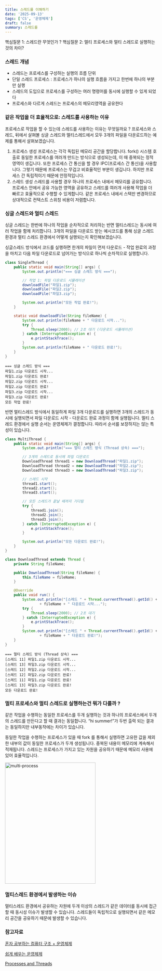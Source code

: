 ```yaml
---
title: 스레드를 이해하기
date: '2025-09-13'
tags: ['CS', '운영체제']
draft: false
summary: 스레드를 
---
```


<aside>
핵심질문 1: 스레드란 무엇인가 ?   
핵심질문 2: 멀티 프로세스와 멀티 스레드로 실행하는 것의 차이?
</aside>

### 스레드 개념

- 스레드는 프로세스를 구성하는 실행의 흐름 단위
- 단일 스레드 프로세스 : 프로세스가 하나의 실행 흐름을 가지고 한번에 하나의 부분만 실행
- 스레드의 도입으로 프로세스를 구성하는 여러 명령어를 동시에 실행할 수 있게 되었다
- 프로세스와 다르게 스레드는 프로세스의 메모리영역을 공유한다

### 같은 작업을 더 효율적으로: 스레드를 사용하는 이유

프로세스로 작업을 할 수 있는데 스레드를 사용하는 이유는 무엇일까요 ? 프로세스와 스레드, 뒤에서 살펴볼 싱글 스레드와 멀티스레드에서 모두 3개의 파일을 다운로드하는 예제를 통해서 살펴보겠습니다.

1. 프로세스 생성
    프로세스는 각각 독립된 메모리 공간을 할당합니다. fork() 시스템 호출로 동일한 프로세스를 여러개 만드는 방식으로 생성되는데, 이 때 중복되는 정적영역이 생깁니다. 또한 프로세스 간 통신을 할 경우 IPC(프로세스 간 통신)을 사용합니다. 그렇기 때문에 프로세스는 무겁고 비효율적인 부분이 생깁니다. 하지만 프로세스 간 독립적이기 때문에 안정적입니다. 
2. 스레드 생성
    스레드를 사용할 경우 하나의 프로세스 내에서 메모리를 공유합니다. 프로세스 안에서 공유 가능한 영역을 공유하고 스레드를 여러개 사용해 작업을 더 빠르고 효율적으로 수행할 수 있게합니다. 같은 프로세스 내에서 스택만 변경하므로 상대적으로 컨텍스트 스위칭 비용이 저렴합니다.

### 싱글 스레드와 멀티 스레드

싱글 스레드는 한번에 하나의 작업을 순차적으로 처리하는 반면 멀티스레드는 동시에 여러 작업을 함께 처리합니다.  3개의 파일을 다운로드 받는 예시코드를 통해 싱글 스레드 환경과 멀티 스레드 환경에서 어떻게 실행되는지 확인해보겠습니다. 

싱글스레드 방식에서 코드를 실행하면 한개의 파일이 먼저 다운로드 - 작업 완료의 과정을 마치고 다음 파일 다운로드로 넘어가는 방식으로 하나씩 순차적으로 실행합니다.

```java
class SingleThread {
    public static void main(String[] args) {
        System.out.println("=== 싱글 스레드 방식 ===");

        // 작업 1: 파일 다운로드 시뮬레이션
        downloadFile("파일1.zip");
        downloadFile("파일2.zip");
        downloadFile("파일3.zip");

        System.out.println("모든 작업 완료!");
    }

    static void downloadFile(String fileName) {
        System.out.println(fileName + " 다운로드 시작...");
        try {
            Thread.sleep(2000); // 2초 대기 (다운로드 시뮬레이션)
        } catch (InterruptedException e) {
            e.printStackTrace();
        }
        System.out.println(fileName + " 다운로드 완료!");
    }
}
```

```text
=== 싱글 스레드 방식 ===
파일1.zip 다운로드 시작...
파일1.zip 다운로드 완료!
파일2.zip 다운로드 시작...
파일2.zip 다운로드 완료!
파일3.zip 다운로드 시작...
파일3.zip 다운로드 완료!
모든 작업 완료!
```

반면 멀티스레드 방식에서 동일하게 파일 3개 다운로드를 실행하면 3개의 스레드가 동시에 실행되면서 파일 다운로드 시작 - 다운로드 완료 과정이 함께 실행됩니다. 멀티 스레드 환경에서 실행 순서는 운영체제가 결정합니다. 따라서 순서를 보장하지는 않는 특성이 있습니다.

```java
class MultiThread {
    public static void main(String[] args) {
        System.out.println("=== 멀티 스레드 방식 (Thread 상속) ===");

        // 3개의 스레드로 동시에 파일 다운로드
        DownloadThread thread1 = new DownloadThread("파일1.zip");
        DownloadThread thread2 = new DownloadThread("파일2.zip");
        DownloadThread thread3 = new DownloadThread("파일3.zip");

        // 스레드 시작
        thread1.start();
        thread2.start();
        thread3.start();

        // 모든 스레드가 끝날 때까지 기다림
        try {
            thread1.join();
            thread2.join();
            thread3.join();
        } catch (InterruptedException e) {
            e.printStackTrace();
        }

        System.out.println("모든 다운로드 완료!");
    }
}

class DownloadThread extends Thread {
    private String fileName;

    public DownloadThread(String fileName) {
        this.fileName = fileName;
    }

    @Override
    public void run() {
        System.out.println("[스레드 " + Thread.currentThread().getId() + "] "
                + fileName + " 다운로드 시작...");
        try {
            Thread.sleep(2000); // 2초 대기
        } catch (InterruptedException e) {
            e.printStackTrace();
        }
        System.out.println("[스레드 " + Thread.currentThread().getId() + "] "
                + fileName + " 다운로드 완료!");
    }
}
```

```text
=== 멀티 스레드 방식 (Thread 상속) ===
[스레드 11] 파일1.zip 다운로드 시작...
[스레드 13] 파일3.zip 다운로드 시작...
[스레드 12] 파일2.zip 다운로드 시작...
[스레드 12] 파일2.zip 다운로드 완료!
[스레드 11] 파일1.zip 다운로드 완료!
[스레드 13] 파일3.zip 다운로드 완료!
모든 다운로드 완료!
```

### 멀티 프로세스와 멀티 스레드로 실행하는건 뭐가 다를까 ?

같은 작업을 수행하는 동일한 프로세스를 두개 실행하는 것과 하나의 프로세스에서 두개의 스레드를 만든다고 할 때 결과는 동일합니다. “hi summer!”가 두번 출력 되는 결과는 동일하지만 내부동작에는 차이가 있습니다.

동일한 작업을 수행하는 프로세스가 있을 때 fork 를 통해서 실행하면 고유한 값을 제외한 내부의 값이 동일한 프로세스가 두개 생성됩니다. 중복된 내용이 메모리에 계속해서 적재됩니다. 스레드는 프로세스가 가지고 있는 자원을 공유하기 때문에 메모리 사용에 있어 효율적입니다.

<img src="/static/images/project/multi_process.png" alt="multi-process" width="300" height="400"/>

### 멀티스레드 환경에서 발생하는 이슈

멀티스레드 환경에서 공유하는 자원에 두개 이상의 스레드가 같은 데이터를 동시에 접근할 때 동시성 이슈가 발생할 수 있습니다. 스레드들이 독립적으로 실행되면서 같은 메모리 공간을 공유하기 때문에 발생할 수 있습니다.

### 참고자료

[혼자 공부하는 컴퓨터 구조 + 운영체제](https://product.kyobobook.co.kr/detail/S000061584886)   

[쉽게 배우는 운영체제](https://product.kyobobook.co.kr/detail/S000217098802)   

[Processes and Threads](https://docs.oracle.com/javase/tutorial/essential/concurrency/procthread.html)